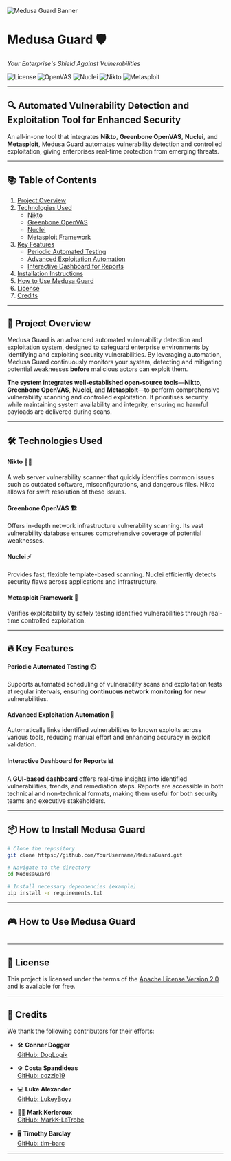 ![Medusa Guard Banner](https://github.com/user-attachments/assets/ba744d99-b6a2-4f27-adbd-1ef93332d052)

# Medusa Guard 🛡️  
_Your Enterprise's Shield Against Vulnerabilities_

![License](https://img.shields.io/badge/License-Apache_2.0-blue.svg)
![OpenVAS](https://img.shields.io/badge/Tool-OpenVAS-green.svg)
![Nuclei](https://img.shields.io/badge/Tool-Nuclei-yellow.svg)
![Nikto](https://img.shields.io/badge/Tool-Nikto-orange.svg)
![Metasploit](https://img.shields.io/badge/Tool-Metasploit-red.svg)

---

## 🔍 Automated Vulnerability Detection and Exploitation Tool for Enhanced Security

An all-in-one tool that integrates **Nikto**, **Greenbone OpenVAS**, **Nuclei**, and **Metasploit**, Medusa Guard automates vulnerability detection and controlled exploitation, giving enterprises real-time protection from emerging threats.

---

## 📚 **Table of Contents**
1. [Project Overview](#project-overview)
2. [Technologies Used](#technologies-used)
   - [Nikto](#nikto)
   - [Greenbone OpenVAS](#greenbone-openvas)
   - [Nuclei](#nuclei)
   - [Metasploit Framework](#metasploit-framework)
3. [Key Features](#key-features)
   - [Periodic Automated Testing](#periodic-automated-testing)
   - [Advanced Exploitation Automation](#advanced-exploitation-automation)
   - [Interactive Dashboard for Reports](#interactive-dashboard-for-reports)
4. [Installation Instructions](#how-to-install-medusa-guard)
5. [How to Use Medusa Guard](#how-to-use-medusa-guard)
6. [License](#license)
7. [Credits](#credits)

---

## 🚀 **Project Overview**

Medusa Guard is an advanced automated vulnerability detection and exploitation system, designed to safeguard enterprise environments by identifying and exploiting security vulnerabilities. By leveraging automation, Medusa Guard continuously monitors your system, detecting and mitigating potential weaknesses **before** malicious actors can exploit them.

**The system integrates well-established open-source tools**—**Nikto**, **Greenbone OpenVAS**, **Nuclei**, and **Metasploit**—to perform comprehensive vulnerability scanning and controlled exploitation. It prioritises security while maintaining system availability and integrity, ensuring no harmful payloads are delivered during scans.

---

## 🛠️ **Technologies Used**

#### Nikto 🕵️‍♂️  
A web server vulnerability scanner that quickly identifies common issues such as outdated software, misconfigurations, and dangerous files. Nikto allows for swift resolution of these issues.

#### Greenbone OpenVAS 🏗️  
Offers in-depth network infrastructure vulnerability scanning. Its vast vulnerability database ensures comprehensive coverage of potential weaknesses.

#### Nuclei ⚡  
Provides fast, flexible template-based scanning. Nuclei efficiently detects security flaws across applications and infrastructure.

#### Metasploit Framework 🎯  
Verifies exploitability by safely testing identified vulnerabilities through real-time controlled exploitation.

---

## 🔥 **Key Features**

#### Periodic Automated Testing ⏲️  
Supports automated scheduling of vulnerability scans and exploitation tests at regular intervals, ensuring **continuous network monitoring** for new vulnerabilities.

#### Advanced Exploitation Automation 🤖  
Automatically links identified vulnerabilities to known exploits across various tools, reducing manual effort and enhancing accuracy in exploit validation.

#### Interactive Dashboard for Reports 📊  
A **GUI-based dashboard** offers real-time insights into identified vulnerabilities, trends, and remediation steps. Reports are accessible in both technical and non-technical formats, making them useful for both security teams and executive stakeholders.

---

## 📦 **How to Install Medusa Guard**

```bash
# Clone the repository
git clone https://github.com/YourUsername/MedusaGuard.git

# Navigate to the directory
cd MedusaGuard

# Install necessary dependencies (example)
pip install -r requirements.txt
```

---

## 🎮 **How to Use Medusa Guard**

```bash

```

---

## 📜 **License**  
This project is licensed under the terms of the [Apache License Version 2.0](https://www.apache.org/licenses/LICENSE-2.0) and is available for free.

---

## 🤝 **Credits**

We thank the following contributors for their efforts:

- 🛠️ **Conner Dogger**  
  [GitHub: DogLogik](https://github.com/DogLogik)

- ⚙️ **Costa Spandideas**  
  [GitHub: cozzie19](https://github.com/cozzie19)

- 💻 **Luke Alexander**  
  [GitHub: LukeyBoyy](https://github.com/LukeyBoyy)

- 🧑‍💻 **Mark Kerleroux**  
  [GitHub: MarkK-LaTrobe](https://github.com/MarkK-LaTrobe)

- 🖥️ **Timothy Barclay**  
  [GitHub: tim-barc](https://github.com/tim-barc)

---
